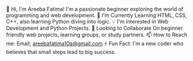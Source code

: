 👋 Hi, I'm Areeba Fatima! I'm a passionate beginner exploring the world of programming and web development.
🌱 I'm Currently Learning HTML, CSS, C++, also learning Python diving into logic.
💡 I'm interested in Web Development and Python Projects.
🤝 Looking to Collaborate On beginner friendly web projects, learning groups, or study partners.
📫 How to Reach me: Email; areebafatima10a@gmail.com
⚡ Fun Fact: I'm a new coder who believes that small steps lead to big success.
